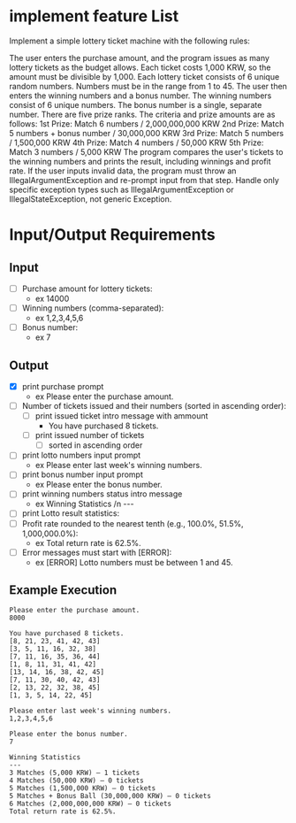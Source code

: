 # implement feature List

Implement a simple lottery ticket machine with the following rules:

The user enters the purchase amount, and the program issues as many lottery tickets as the budget allows.
Each ticket costs 1,000 KRW, so the amount must be divisible by 1,000.
Each lottery ticket consists of 6 unique random numbers.
Numbers must be in the range from 1 to 45.
The user then enters the winning numbers and a bonus number.
The winning numbers consist of 6 unique numbers.
The bonus number is a single, separate number.
There are five prize ranks. The criteria and prize amounts are as follows:
1st Prize: Match 6 numbers / 2,000,000,000 KRW
2nd Prize: Match 5 numbers + bonus number / 30,000,000 KRW
3rd Prize: Match 5 numbers / 1,500,000 KRW
4th Prize: Match 4 numbers / 50,000 KRW
5th Prize: Match 3 numbers / 5,000 KRW
The program compares the user's tickets to the winning numbers and prints the result, including winnings and profit rate.
If the user inputs invalid data, the program must throw an IllegalArgumentException and re-prompt input from that step.
Handle only specific exception types such as IllegalArgumentException or IllegalStateException, not generic Exception.


# Input/Output Requirements

## Input

- [ ] Purchase amount for lottery tickets: 
  - ex 14000
- [ ] Winning numbers (comma-separated): 
  - ex 1,2,3,4,5,6
- [ ] Bonus number: 
  - ex 7

## Output
- [x] print purchase prompt 
  - ex Please enter the purchase amount.
- [ ] Number of tickets issued and their numbers (sorted in ascending order):
  - [ ] print issued ticket intro message with ammount
    - You have purchased 8 tickets.
  - [ ] print issued number of tickets
    - [ ] sorted in ascending order
- [ ] print lotto numbers input prompt 
  - ex Please enter last week's winning numbers.
- [ ] print bonus number input prompt
  - ex Please enter the bonus number.
- [ ] print winning numbers status intro message
  - ex Winning Statistics /n ---
- [ ] print Lotto result statistics:
- [ ] Profit rate rounded to the nearest tenth (e.g., 100.0%, 51.5%, 1,000,000.0%):
  - ex Total return rate is 62.5%.
- [ ] Error messages must start with [ERROR]:
  - ex [ERROR] Lotto numbers must be between 1 and 45.

## Example Execution
```text
Please enter the purchase amount.
8000

You have purchased 8 tickets.
[8, 21, 23, 41, 42, 43] 
[3, 5, 11, 16, 32, 38] 
[7, 11, 16, 35, 36, 44] 
[1, 8, 11, 31, 41, 42] 
[13, 14, 16, 38, 42, 45] 
[7, 11, 30, 40, 42, 43] 
[2, 13, 22, 32, 38, 45] 
[1, 3, 5, 14, 22, 45]

Please enter last week's winning numbers.
1,2,3,4,5,6

Please enter the bonus number.
7

Winning Statistics
---
3 Matches (5,000 KRW) – 1 tickets
4 Matches (50,000 KRW) – 0 tickets
5 Matches (1,500,000 KRW) – 0 tickets
5 Matches + Bonus Ball (30,000,000 KRW) – 0 tickets
6 Matches (2,000,000,000 KRW) – 0 tickets
Total return rate is 62.5%.
```